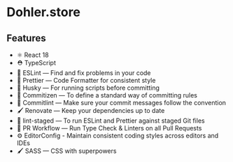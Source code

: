 # Dohler.store

## Features

- ⚛️ React 18
- ⛑ TypeScript
- 📏 ESLint — Find and fix problems in your code
- 💖 Prettier — Code Formatter for consistent style
- 🐶 Husky — For running scripts before committing
- 📄 Commitizen — To define a standard way of committing rules
- 🚓 Commitlint — Make sure your commit messages follow the convention
- 🖌 Renovate — Keep your dependencies up to date
- 🚫 lint-staged — To run ESLint and Prettier against staged Git files
- 👷 PR Workflow — Run Type Check & Linters on all Pull Requests
- ⚙️ EditorConfig - Maintain consistent coding styles across editors and IDEs
- 🖌 SASS — CSS with superpowers
